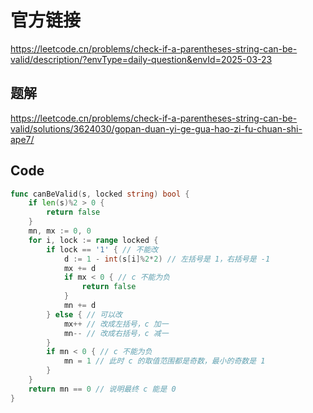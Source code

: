 # 官方链接
https://leetcode.cn/problems/check-if-a-parentheses-string-can-be-valid/description/?envType=daily-question&envId=2025-03-23

## 题解
https://leetcode.cn/problems/check-if-a-parentheses-string-can-be-valid/solutions/3624030/gopan-duan-yi-ge-gua-hao-zi-fu-chuan-shi-ape7/


## Code

```go
func canBeValid(s, locked string) bool {
    if len(s)%2 > 0 {
        return false
    }
    mn, mx := 0, 0
    for i, lock := range locked {
        if lock == '1' { // 不能改
            d := 1 - int(s[i]%2*2) // 左括号是 1，右括号是 -1
            mx += d
            if mx < 0 { // c 不能为负
                return false
            }
            mn += d
        } else { // 可以改
            mx++ // 改成左括号，c 加一
            mn-- // 改成右括号，c 减一
        }
        if mn < 0 { // c 不能为负
            mn = 1 // 此时 c 的取值范围都是奇数，最小的奇数是 1
        }
    }
    return mn == 0 // 说明最终 c 能是 0
}
```

